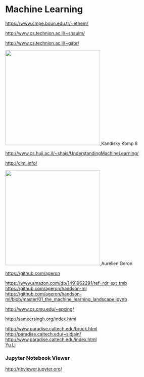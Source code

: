 # Machine Learning

https://www.cmpe.boun.edu.tr/~ethem/

http://www.cs.technion.ac.il/~shaulm/

http://www.cs.technion.ac.il/~gabr/

<a href="https://www.amazon.com/Understanding-Machine-Learning-Theory-Algorithms/dp/1107057132">
<img src= "https://i0.wp.com/www.guggenheim.org/wp-content/uploads/1923/01/37.262_ph_web.jpg"  width="300" />
</a> Kandisky Komp 8

http://www.cs.huji.ac.il/~shais/UnderstandingMachineLearning/

http://ciml.info/

<a href="https://github.com/ageron">
<img src= "https://avatars2.githubusercontent.com/u/76661"  width="300" />
</a> Aurélien Geron

https://github.com/ageron  

https://www.amazon.com/dp/1491962291/ref=rdr_ext_tmb  
https://github.com/ageron/handson-ml  
https://github.com/ageron/handson-ml/blob/master/01_the_machine_learning_landscape.ipynb  


http://www.cs.cmu.edu/~epxing/

http://sameersingh.org/index.html

http://www.paradise.caltech.edu/bruck.html   
http://paradise.caltech.edu/~sidjain/   
http://www.paradise.caltech.edu/index.html  
[Yu Li](http://www.paradise.caltech.edu/~yli/)   

### Jupyter Notebook Viewer   

http://nbviewer.jupyter.org/
